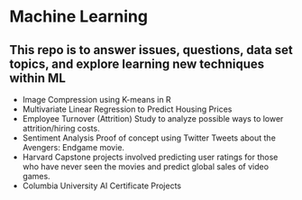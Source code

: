 # Machine Learning

## This repo is to answer issues, questions, data set topics, and explore learning new techniques within ML

- Image Compression using K-means in R
- Multivariate Linear Regression to Predict Housing Prices
- Employee Turnover (Attrition) Study to analyze possible ways to lower attrition/hiring costs. 
- Sentiment Analysis Proof of concept using Twitter Tweets about the Avengers: Endgame movie.
- Harvard Capstone projects involved predicting user ratings for those who have never seen the movies and predict global sales of video games. 
- Columbia University AI Certificate Projects
